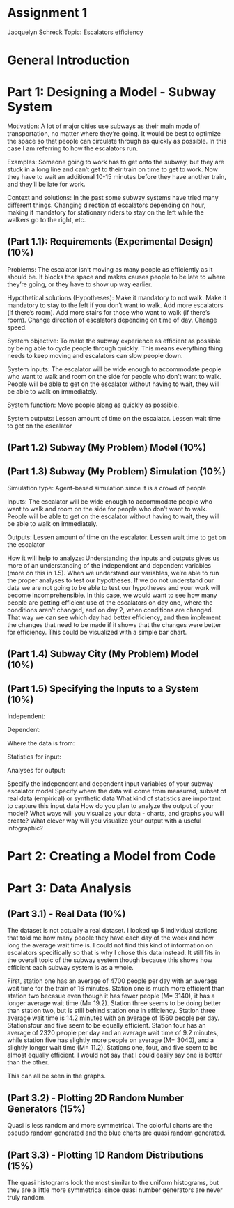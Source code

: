 # Assignment 1 
Jacquelyn Schreck
Topic: Escalators efficiency


# General Introduction
# Part 1: Designing a Model - Subway System

Motivation: A lot of major cities use subways as their main mode of transportation, no matter where they’re going. It would be best to optimize the space so that people can circulate through as quickly as possible. In this case I am referring to how the escalators run.

Examples: Someone going to work has to get onto the subway, but they are stuck in a long line and can’t get to their train on time to get to work. Now they have to wait an additional 10-15 minutes before they have another train, and they’ll be late for work.

Context and solutions: In the past some subway systems have tried many different things. Changing direction of escalators depending on hour, making it mandatory for stationary riders to stay on the left while the walkers go to the right, etc.


## (Part 1.1): Requirements (Experimental Design) **(10%)**
Problems: The escalator isn’t moving as many people as efficiently as it should be. It blocks the space and makes causes people to be late to where they’re going, or they have to show up way earlier. 

Hypothetical solutions (Hypotheses): Make it mandatory to not walk. Make it mandatory to stay to the left if you don’t want to walk. Add more escalators (if there’s room). Add more stairs for those who want to walk (if there’s room). Change direction of escalators depending on time of day. Change speed. 

System objective: To make the subway experience as efficient as possible by being able to cycle people through quickly. This means everything thing needs to keep moving and escalators can slow people down.

System inputs: The escalator will be wide enough to accommodate people who want to walk and room on the side for people who don’t want to walk. People will be able to get on the escalator without having to wait, they will be able to walk on immediately.

System function: Move people along as quickly as possible. 

System outputs: Lessen amount of time on the escalator. Lessen wait time to get on the escalator


## (Part 1.2) Subway (My Problem) Model **(10%)**



## (Part 1.3) Subway (My Problem) Simulation **(10%)**

Simulation type: Agent-based simulation since it is a crowd of people

Inputs: The escalator will be wide enough to accommodate people who want to walk and room on the side for people who don’t want to walk. People will be able to get on the escalator without having to wait, they will be able to walk on immediately.

Outputs: Lessen amount of time on the escalator. Lessen wait time to get on the escalator

How it will help to analyze: Understanding the inputs and outputs gives us more of an understanding of the independent and dependent variables (more on this in 1.5). When we understand our variables, we’re able to run the proper analyses to test our hypotheses. If we do not understand our data we are not going to be able to test our hypotheses and your work will become incomprehensible. In this case, we would want to see how many people are getting efficient use of the escalators on day one, where the conditions aren’t changed, and on day 2, when conditions are changed. That way we can see which day had better efficiency, and then implement the changes that need to be made if it shows that the changes were better for efficiency. This could be visualized with a simple bar chart.


## (Part 1.4) Subway City (My Problem) Model **(10%)**


## (Part 1.5) Specifying the Inputs to a System **(10%)**

Independent:

Dependent:

Where the data is from:

Statistics for input:

Analyses for output:



Specify the independent and dependent input variables of your subway escalator model
Specify where the data will come from measured, subset of real data (empirical) or synthetic data
What kind of statistics are important to capture this input data
How do you plan to analyze the output of your model?
What ways will you visualize your data - charts, and graphs you will create?
What clever way will you visualize your output with a useful infographic?


# Part 2: Creating a Model from Code




# Part 3: Data Analysis

## (Part 3.1) - Real Data **(10%)**

The dataset is not actually a real dataset. I looked up 5 individual stations that told me how many people they have each day of the week and how long the average wait time is. I could not find this kind of information on escalators specifically so that is why I chose this data instead. It still fits in the overall topic of the subway system though because this shows how efficient each subway system is as a whole. 

First, station one has an average of 4700 people per day with an average wait time for the train of 16 minutes. Station one is much more efficient than station two becasue even though it has fewer people (M= 3140), it has a longer average wait time (M= 19.2). Station three seems to be doing better than station two, but is still behind station one in efficiency. Station three average wait time is 14.2 minutes with an average of 1560 people per day. Stationsfour and five seem to be equally efficient. Station four has an average of 2320 people per day and an average wait time of 9.2 minutes, while station five has slightly more people on average (M= 3040), and a slightly longer wait time (M= 11.2). Stations one, four, and five seem to be almost equally efficient. I would not say that I could easily say one is better than the other.

This can all be seen in the graphs.


## (Part 3.2) -  Plotting 2D Random Number Generators **(15%)**

Quasi is less random and more symmetrical. The colorful charts are the pseudo random generated and the blue charts are quasi random generated. 


## (Part 3.3) -  Plotting 1D Random Distributions **(15%)**

The quasi histograms look the most similar to the uniform histograms, but they are a little more symmetrical since quasi number generators are never truly random.

